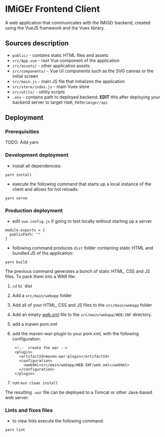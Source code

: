 # IMiGEr Frontend Client
A web application that communicates with the IMiGEr backend, created using the VueJS framework and the Vuex library.

## Sources description
- `public/` - contains static HTML files and assets
- `src/App.vue` - root Vue component of the application
- `src/assets/` - other application assets
- `src/components/` - Vue UI components such as the SVG canvas or the initial screen
- `src/main.js` - main JS file that initializes the application
- `src/store/index.js` - main Vuex store
- `src/utils/` - utility scripts
- `.env` - contains path to deployed backend. **EDIT** this after deploying your backend server to target `YOUR_PATH/imiger/api`

## Deployment
### Prerequisities

TODO: Add yarn

### Development deployment
- install all dependencies:
```
yarn install
```
- execute the following command that starts up a local instance of the client and allows for hot reloads:
```
yarn serve
```


### Production deployment
- edit `vue.config.js` if going to test locally without starting up a server
```
module.exports = {
  publicPath: ""
}
```
- following command produces `dist` folder containing static HTML and bundled JS of the application:
```
yarn build
```
The previous command generates a bunch of static HTML, CSS and JS files. To pack them into a WAR file: 

1. `cd` to `dist
2. Add a `src/main/webapp` folder
3. Add all of your HTML, CSS and JS files to the `src/main/webapp` folder
4. Add an empty [web.xml](http://en.wikipedia.org/wiki/Deployment_descriptor) file to the `src/main/webapp/WEB-INF` directory. 
5. add a maven pom.xml
6. add the maven-war-plugin to your pom.xml, with the following configuration: 

        <!--  create the war -->
        <plugin>
          <artifactId>maven-war-plugin</artifactId>
          <configuration>
            <webXml>src/main/webapp/WEB-INF/web.xml</webXml>
          </configuration>
        </plugin>

7. run `mvn clean install`

The resulting `.war` file can be deployed to a Tomcat or other Java-based web server.

### Lints and fixes files
- to view lints execute the following command:
```
yarn lint
```
